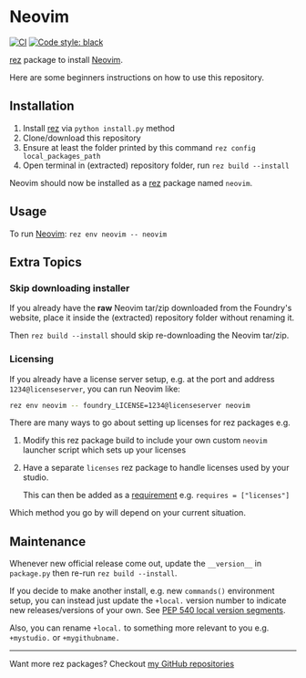# Neovim

[![CI](../..//workflows/CI/badge.svg?branch=master)](../../actions?query=workflow%3ACI+branch%3Amaster)
[![Code style: black](https://img.shields.io/badge/code%20style-black-000000.svg)](https://github.com/psf/black)


[rez] package to install [Neovim].

Here are some beginners instructions on how to use this repository.

## Installation

1. Install [rez] via `python install.py` method
1. Clone/download this repository
1. Ensure at least the folder printed by
   this command `rez config local_packages_path`
1. Open terminal in (extracted) repository folder,
   run `rez build --install`

Neovim should now be installed as a [rez] package named `neovim`.

## Usage

To run [Neovim]: `rez env neovim -- neovim`


## Extra Topics

### Skip downloading installer

If you already have the **raw** Neovim tar/zip downloaded from the Foundry's
website, place it inside the (extracted) repository folder without renaming it.

Then `rez build --install` should skip re-downloading the Neovim tar/zip.

### Licensing

If you already have a license server setup, e.g. at the port and address 
`1234@licenseserver`, you can run Neovim like:

```bash
rez env neovim -- foundry_LICENSE=1234@licenseserver neovim
```

There are many ways to go about setting up licenses for rez packages e.g.

1. Modify this rez package build to include your own custom `neovim`
   launcher script which sets up your licenses
1. Have a separate `licenses` rez package to handle licenses used by your 
   studio. 
   
   This can then be added as a [requirement] e.g. `requires = ["licenses"]`

Which method you go by will depend on your current situation.


## Maintenance

Whenever new official release come out, update the `__version__`
in `package.py` then re-run `rez build --install`.

If you decide to make another install, e.g. new `commands()` environment
setup, you can instead just update the `+local.` version number to indicate
new releases/versions of your own. See [PEP 540 local version segments].

Also, you can rename `+local.` to something more relevant to you 
e.g. `+mystudio.` or  `+mygithubname.`

----

Want more rez packages? Checkout [my GitHub repositories][j0yu-rez-packages]

[rez]: https://github.com/nerdvegas/rez
[requirement]: https://github.com/nerdvegas/rez/wiki/Package-Definition-Guide#requires
[j0yu-rez-packages]: https://github.com/j0yu?tab=repositories&q=topic%3Arez+topic%3Apackage
[Neovim]: https://www.foundry.com/products/neovim
[PEP 540 local version segments]: https://www.python.org/dev/peps/pep-0440/#local-version-segments

